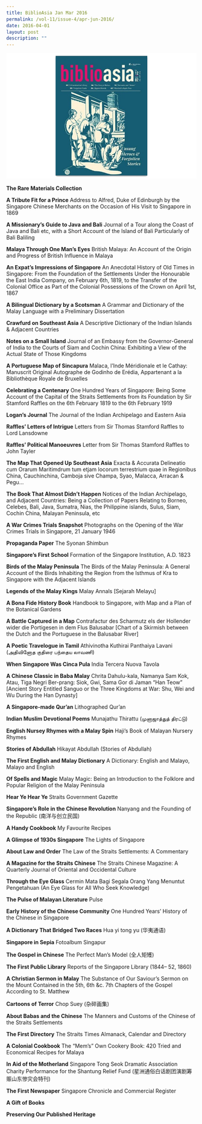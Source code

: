 ```yaml
---
title: BiblioAsia Jan Mar 2016
permalink: /vol-11/issue-4/apr-jun-2016/
date: 2016-04-01
layout: post
description: ""
---
```

![Alt text for image on Isomer site](/images/vol-11-issue-4/ba04-16.png)

**The Rare Materials Collection**

**A Tribute Fit for a Prince**
Address to Alfred, Duke of Edinburgh by the Singapore Chinese Merchants on the Occasion of His Visit to Singapore in 1869

**A Missionary’s Guide to Java and Bali**
Journal of a Tour along the Coast of Java and Bali etc, with a Short Account of the Island of Bali Particularly of Bali Baliling

**Malaya Through One Man’s Eyes**
British Malaya: An Account of the Origin and Progress of British Influence in Malaya

**An Expat’s Impressions of Singapore**
An Anecdotal History of Old Times in Singapore: From the Foundation of the Settlements Under the Honourable the East India Company, on February 6th, 1819, to the Transfer of the Colonial Office as Part of the Colonial Possessions of the Crown on April 1st, 1867

**A Bilingual Dictionary by a Scotsman**
A Grammar and Dictionary of the Malay Language with a Preliminary Dissertation

**Crawfurd on Southeast Asia**
A Descriptive Dictionary of the Indian Islands & Adjacent Countries

**Notes on a Small Island**
Journal of an Embassy from the Governor-General of India to the Courts of Siam and Cochin  China: Exhibiting a View of the Actual State of Those Kingdoms

**A Portuguese Map of Sincapura**
Malaca, l’Inde Méridionale et le Cathay: Manuscrit Original Autographe de Godinho de Erédia, Appartenant a la Bibliothèque Royale de Bruxelles

**Celebrating a Centenary**
One Hundred Years of Singapore: Being Some Account of the Capital of the Straits Settlements from its Foundation by Sir Stamford Raffles on the 6th February 1819 to the 6th February 1919

**Logan’s Journal**
The Journal of the Indian Archipelago and Eastern Asia

**Raffles’ Letters of Intrigue**
Letters from Sir Thomas Stamford Raffles to Lord Lansdowne

**Raffles’ Political Manoeuvres**
Letter from Sir Thomas Stamford Raffles to John Tayler

**The Map That Opened Up Southeast Asia**
Exacta & Accurata Delineatio cum Orarum Maritimdrum tum etjam locorum terrestrium quae in Regionibus China, Cauchinchina, Camboja sive Champa, Syao, Malacca, Arracan & Pegu…

**The Book That Almost Didn’t Happen**
Notices of the Indian Archipelago, and Adjacent Countries: Being a Collection of Papers Relating to Borneo, Celebes, Bali, Java, Sumatra, Nias, the Philippine islands, Sulus, Siam, Cochin China, Malayan Peninsula, etc

**A War Crimes Trials Snapshot**
Photographs on the Opening of the War Crimes Trials in Singapore, 21 January 1946

**Propaganda Paper**
The Syonan Shimbun

**Singapore’s First School**
Formation of the Singapore Institution, A.D. 1823

**Birds of the Malay Peninsula**
The Birds of the Malay Peninsula: A General Account of the Birds Inhabiting the Region from the Isthmus of Kra to Singapore with the Adjacent Islands

**Legends of the Malay Kings**
Malay Annals [Sejarah Melayu]

**A Bona Fide History Book**
Handbook to Singapore, with Map and a Plan of the Botanical Gardens

**A Battle Captured in a Map**
Contrafactur des Scharmutz els der Hollender wider die Portigesen in dem Flus Balusabar [Chart of a Skirmish between the Dutch and the Portuguese in the Balusabar River]

**A Poetic Travelogue in Tamil**
Athivinotha Kuthirai Panthaiya Lavani (அதிவினோத குதிரை பந்தைய லாவணி)

**When Singapore Was Cinca Pula**
India Tercera Nuova Tavola

**A Chinese Classic in Baba Malay**
Chrita Dahulu-kala, Namanya Sam Kok, Atau, Tiga Negri Ber-prang: Siok, Gwi, Sama Gor di Jaman “Han Teow” [Ancient Story Entitled Sanguo or the Three Kingdoms at War: Shu, Wei and Wu During the Han Dynasty]

**A Singapore-made Qur’an**
Lithographed Qur’an

**Indian Muslim Devotional Poems**
Munajathu Thirattu (முனாஜாத்துத் திரட்டு)

**English Nursey Rhymes with a Malay Spin**
Haji’s Book of Malayan Nursery Rhymes

**Stories of Abdullah**
Hikayat Abdullah (Stories of Abdullah)

**The First English and Malay Dictionary**
A Dictionary: English and Malayo, Malayo and English

**Of Spells and Magic**
Malay Magic: Being an Introduction to the Folklore and Popular Religion of the Malay Peninsula

**Hear Ye Hear Ye**
Straits Government Gazette

**Singapore’s Role in the Chinese Revolution**
Nanyang and the Founding of the Republic (南洋与创立民国)

**A Handy Cookbook**
My Favourite Recipes

**A Glimpse of 1930s Singapore**
The Lights of Singapore

**About Law and Order**
The Law of the Straits Settlements: A Commentary

**A Magazine for the Straits Chinese**
The Straits Chinese Magazine: A Quarterly Journal of Oriental and Occidental Culture

**Through the Eye Glass**
Cermin Mata Bagi Segala Orang Yang Menuntut Pengetahuan (An Eye Glass for All Who Seek Knowledge)

**The Pulse of Malayan Literature**
Pulse

**Early History of the Chinese Community**
One Hundred Years’ History of the Chinese in Singapore

**A Dictionary That Bridged Two Races**
Hua yi tong yu (华夷通语)

**Singapore in Sepia**
Fotoalbum Singapur

**The Gospel in Chinese**
The Perfect Man’s Model (全人矩矱)

**The First Public Library**
Reports of the Singapore Library (1844– 52, 1860)

**A Christian Sermon in Malay**
The Substance of Our Saviour’s Sermon on the Mount Contained in the 5th, 6th &c. 7th Chapters of the Gospel According to St. Matthew

**Cartoons of Terror**
Chop Suey (杂碎画集)

**About Babas and the Chinese**
The Manners and Customs of the Chinese of the Straits Settlements

**The First Directory**
The Straits Times Almanack, Calendar and Directory

**A Colonial Cookbook**
The “Mem’s” Own Cookery Book: 420 Tried and Economical Recipes for Malaya

**In Aid of the Motherland**
Singapore Tong Seok Dramatic Association Charity Performance for the Shantung Relief Fund (星洲通俗白话剧团演剧筹赈山东惨灾会特刊)

**The First Newspaper**
Singapore Chronicle and Commercial Register

**A Gift of Books**

**Preserving Our Published Heritage**